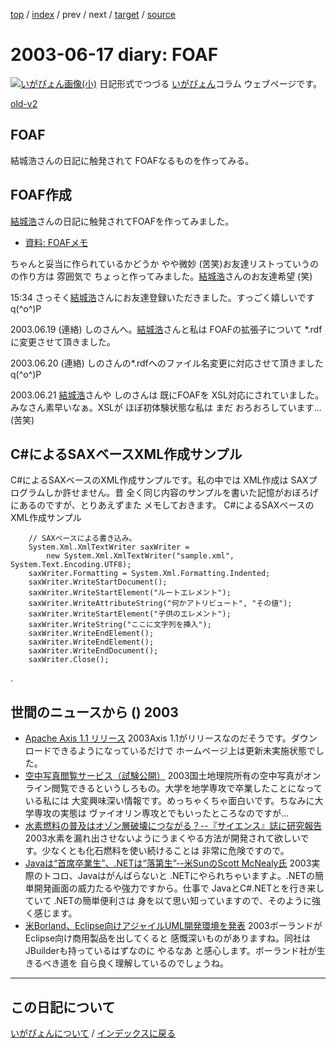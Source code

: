 [top](https://igapyon.github.io/diary/) 
 / [index](https://igapyon.github.io/diary/2003/index.html) 
 / prev 
 / next 
 / [target](https://igapyon.github.io/diary/2003/ig030617.html) 
 / [source](https://github.com/igapyon/diary/blob/gh-pages/2003/ig030617.html.src.md) 

2003-06-17 diary: FOAF
=====================================================================================================
[![いがぴょん画像(小)](https://igapyon.github.io/diary/images/iga200306s.jpg "いがぴょん")](https://igapyon.github.io/diary/memo/memoigapyon.html) 日記形式でつづる [いがぴょん](https://igapyon.github.io/diary/memo/memoigapyon.html)コラム ウェブページです。

[old-v2](ig030617-orig.html)

## FOAF

結城浩さんの日記に触発されて FOAFなるものを作ってみる。


## FOAF作成

[結城浩](http://www.hyuki.com/)さんの日記に触発されてFOAFを作ってみました。

* [資料: FOAFメモ](../memo/memofoaf.html)

ちゃんと妥当に作られているかどうか やや微妙 (苦笑)お友達リストっていうのの作り方は 雰囲気で ちょっと作ってみました。[結城浩](http://www.hyuki.com/)さんのお友達希望
(笑)

15:34 さっそく[結城浩](http://www.hyuki.com/)さんにお友達登録いただきました。すっごく嬉しいです
q(^o^)P

2003.06.19 (連絡) しのさんへ。[結城浩](http://www.hyuki.com/)さんと私は FOAFの拡張子について *.rdfに変更させて頂きました。

2003.06.20 (連絡) しのさんの*.rdfへのファイル名変更に対応させて頂きました q(^o^)P

2003.06.21 [結城浩](http://www.hyuki.com/)さんや しのさんは 既にFOAFを XSL対応にされていました。みなさん素早いなぁ。XSLが ほぼ初体験状態な私は まだ おろおろしています… (苦笑)

## C#によるSAXベースXML作成サンプル

C#によるSAXベースのXML作成サンプルです。私の中では XML作成は SAXプログラムしか許せません。昔 全く同じ内容のサンプルを書いた記憶がおぼろげにあるのですが、とりあえずまた メモしておきます。
C#によるSAXベースのXML作成サンプル

```
    // SAXベースによる書き込み。
    System.Xml.XmlTextWriter saxWriter =
        new System.Xml.XmlTextWriter("sample.xml", System.Text.Encoding.UTF8);
    saxWriter.Formatting = System.Xml.Formatting.Indented;
    saxWriter.WriteStartDocument();
    saxWriter.WriteStartElement("ルートエレメント");
    saxWriter.WriteAttributeString("何かアトリビュート", "その値");
    saxWriter.WriteStartElement("子供のエレメント");
    saxWriter.WriteString("ここに文字列を挿入");
    saxWriter.WriteEndElement();
    saxWriter.WriteEndElement();
    saxWriter.WriteEndDocument();
    saxWriter.Close();
```


.

## 世間のニュースから () 2003

* [Apache Axis 1.1 リリース](http://ws.apache.org/axis/)  2003Axis 1.1がリリースなのだそうです。ダウンロードできるようになっているだけで ホームページ上は更新未実施状態でした。
* [空中写真閲覧サービス（試験公開）](http://mapbrowse.gsi.go.jp/airphoto/)  2003国土地理院所有の空中写真がオンライン閲覧できるというしろもの。大学を地学専攻で卒業したことになっている私には 大変興味深い情報です。めっちゃくちゃ面白いです。ちなみに大学専攻の実態は ヴァイオリン専攻とでもいったところなのですが…
* [水素燃料の普及はオゾン層破壊につながる？--『サイエンス』誌に研究報告](http://www.hotwired.co.jp/news/news/20030616301.html)  2003水素を漏れ出させないようにうまくやる方法が開発されて欲しいです。少なくとも化石燃料を使い続けることは 非常に危険ですので。
* [Javaは“首席卒業生”、.NETは“落第生”--米SunのScott McNealy氏](http://biztech.nikkeibp.co.jp/wcs/leaf/CID/onair/biztech/comp/252422)  2003実際のトコロ、Javaはがんばらないと .NETにやられちゃいますよ。.NETの簡単開発画面の威力たるや強力ですから。仕事で JavaとC#.NETとを行き来していて .NETの簡単便利さは 身を以て思い知っていますので、そのように強く感じます。
* [米Borland、Eclipse向けアジャイルUML開発環境を発表](http://www.zdnet.co.jp/enterprise/0306/16/epn25.html)  2003ボーランドがEclipse向け商用製品を出してくると 感慨深いものがありますね。同社は JBuilderも持っているはずなのに やるなあ と感心します。ボーランド社が生きるべき道を 自ら良く理解しているのでしょうね。


----------------------------------------------------------------------------------------------------

## この日記について
[いがぴょんについて](https://igapyon.github.io/diary/memo/memoigapyon.html) / [インデックスに戻る](https://igapyon.github.io/diary/idxall.html)
